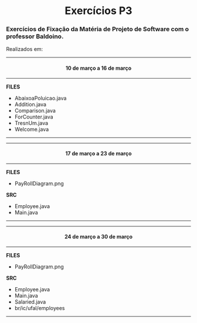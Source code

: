 <h1 align ="center"> Exercícios P3</h1>

<h3> Exercícios de Fixação da Matéria de Projeto de Software com o professor Baldoino. </h3>

Realizados em:

***
<h4 align="center"> 10 de março a 16 de março </h4>

***

**FILES**

- AbaixoaPoluicao.java
- Addition.java
- Comparison.java
- ForCounter.java
- TresnUm.java
- Welcome.java

***

***
<h4 align="center"> 17 de março a 23 de março </h4>

***

**FILES**

- PayRollDiagram.png

**SRC**

- Employee.java
- Main.java

***

***
<h4 align="center"> 24 de março a 30 de março </h4>

***

**FILES**

- PayRollDiagram.png

**SRC**

- Employee.java
- Main.java
- Salaried.java
- br/ic/ufal/employees

***
